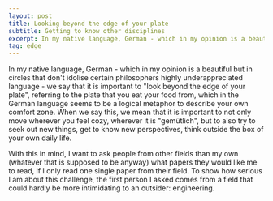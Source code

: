 ```yaml
---
layout: post
title: Looking beyond the edge of your plate 
subtitle: Getting to know other disciplines
excerpt: In my native language, German - which in my opinion is a beautiful but in circles that don't idolise certain philosophers highly underappreciated language - we say that it is important to "look beyond the edge of your plate", referring to the plate that you eat your food from, which in the German language seems to be a logical metaphor to describe your own comfort zone. When we say this, we mean that it is important to not only move wherever you feel cozy, wherever it is "gemütlich", but to also try to seek out new things, get to know new perspectives, think outside the box of your own daily life...
tag: edge
---
```


In my native language, German - which in my opinion is a beautiful but in circles that don't idolise certain philosophers highly underappreciated language - we say that it is important to "look beyond the edge of your plate", referring to the plate that you eat your food from, which in the German language seems to be a logical metaphor to describe your own comfort zone. When we say this, we mean that it is important to not only move wherever you feel cozy, wherever it is "gemütlich", but to also try to seek out new things, get to know new perspectives, think outside the box of your own daily life. 

With this in mind, I want to ask people from other fields than my own (whatever that is supposed to be anyway) what papers they would like me to read, if I only read one single paper from their field. To show how serious I am about this challenge, the first person I asked comes from a field that could hardly be more intimidating to an outsider: engineering.
